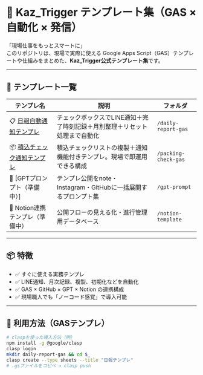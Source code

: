 # 🚀 Kaz_Trigger テンプレート集（GAS × 自動化 × 発信）

「現場仕事をもっとスマートに」  
このリポジトリは、現場で実際に使える Google Apps Script（GAS）テンプレートや仕組みをまとめた、**Kaz_Trigger公式テンプレート集**です。

---

## 🔧 テンプレート一覧

| テンプレ名 | 説明 | フォルダ |
|------------|------|----------|
| 📋 [日報自動通知テンプレ](./daily-report-gas) | チェックボックスでLINE通知＋完了時刻記録＋月別整理＋リセット処理まで自動化 | `/daily-report-gas` |
| 📦 [積込チェック通知テンプレ](./packing-check-gas) | 積込チェックリストの複製＋通知機能付きテンプレ。現場で即運用できる構成 | `/packing-check-gas` |
| 🧠 [GPTプロンプト（準備中）] | テンプレ公開をnote・Instagram・GitHubに一括展開するプロンプト集 | `/gpt-prompt` |
| 📘 Notion連携テンプレ（準備中） | 公開フローの見える化・進行管理用データベース | `/notion-template` |

---

## 📦 特徴

- ✅ すぐに使える実務テンプレ
- ✅ LINE通知、月次記録、複製、初期化などを自動化
- ✅ GAS × GitHub × GPT × Notion の連携構成
- ✅ 現場職人でも「ノーコード感覚」で導入可能

---

## 🔧 利用方法（GASテンプレ）

```bash
# claspを使った導入方法（例）
npm install -g @google/clasp
clasp login
mkdir daily-report-gas && cd $_
clasp create --type sheets --title "日報テンプレ"
# .gsファイルをコピペ → clasp push
